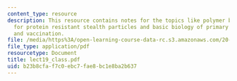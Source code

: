 ```yaml
---
content_type: resource
description: This resource contains notes for the topics like polymer brush theory
  for protein resistant stealth particles and basic biology of primary immune responses
  and vaccination.
file: /media/https%3A/open-learning-course-data-rc.s3.amazonaws.com/20-462j-molecular-principles-of-biomaterials-spring-2006/b23b8cfaf7c0ebc7fae8bc1e8ba2b637_lect19_class.pdf
file_type: application/pdf
resourcetype: Document
title: lect19_class.pdf
uid: b23b8cfa-f7c0-ebc7-fae8-bc1e8ba2b637
---
```

